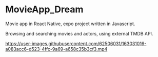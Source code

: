 # MovieApp_Dream
Movie app in React Native, expo project written in Javascript.

 Browsing and searching movies and actors, using external TMDB API.


https://user-images.githubusercontent.com/62506031/163031016-a083acc6-d523-4ffc-9a69-a658c35b3cf3.mp4

